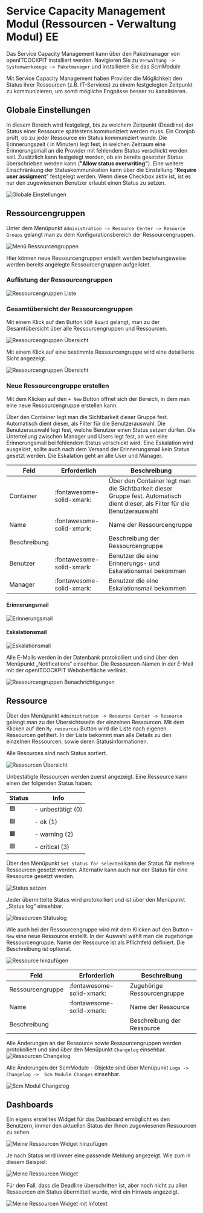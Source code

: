 # Service Capacity Management Modul (Ressourcen - Verwaltung Modul) <span class="badge badge-danger badge-outlined" title="Enterprise Edition">EE</span>

Das Service Capacity Management kann über den Paketmanager von openITCOCKPIT installiert werden.
Navigieren Sie zu `Verwaltung -> Systemwerkzeuge -> Paketmanager` und installieren Sie das *ScmModule*

Mit Service Capacity Management haben Provider die Möglichkeit den Status ihrer Ressourcen (z.B. IT-Services) zu einem
festgelegten Zeitpunkt zu kommunizieren, um somit mögliche Engpässe besser zu kanalisieren.

## Globale Einstellungen

In diesem Bereich wird festgelegt, bis zu welchem Zeitpunkt (Deadline) der Status einer Ressource spätestens
kommuniziert werden muss. Ein Cronjob prüft, ob zu jeder Ressource ein Status kommuniziert wurde. Die Erinnerungszeit (
in Minuten) legt fest, in welchen Zeitraum eine Erinnerungsmail an die Provider mit fehlendem Status verschickt werden
soll. Zusätzlich kann festgelegt werden, ob ein bereits gesetzter Status überschrieben werden kann (<b>"Allow status
overwriting"</b>). Eine weitere Einschränkung der Statuskommunikation kann über die Einstellung "<b>Require user
assigment</b>" festgelegt werden. Wenn diese Checkbox aktiv ist, ist es nur den zugewiesenen Benutzer erlaubt einen
Status zu setzen.

![Globale Einstellungen](/images/scm/scm_settings.png)

## Ressourcengruppen

Unter dem Menüpunkt `Administration -> Resource Center -> Resource Groups` gelangt man zu dem Konfigurationsbereich der
Ressourcengruppen.

![Menü Ressourcengruppen](/images/scm/scm_resourcegroups_menu.png)

Hier können neue Ressourcengruppen erstellt werden beziehungsweise werden bereits angelegte Ressourcengruppen
aufgelistet.

### Auflistung der Ressourcengruppen

![Ressourcengruppen Liste](/images/scm/scm_resourcegroups_list.png)

### Gesamtübersicht der Ressourcengruppen

Mit einem Klick auf den Button <code>SCM Board</code> gelangt, man zu der Gesamtübersicht über alle
Ressourcengruppen und Ressourcen.

![Ressourcengruppen Übersicht](/images/scm/scm_resourcegroup_summary_details_1.png)

Mit einem Klick auf eine bestimmte Ressourcengruppe wird eine detaillierte Sicht angezeigt.

![Ressourcengruppen Übersicht](/images/scm/scm_resourcegroup_summary_details_2.png)

### Neue Ressourcengruppe erstellen

Mit dem Klicken auf den <code>+ New</code> Button öffnet sich der Bereich, in dem man eine neue
Ressourcengruppe erstellen kann.

Über den Container legt man die Sichtbarkeit dieser Gruppe fest. Automatisch dient dieser, als Filter für die
Benutzerauswahl. Die Benutzerauswahl legt fest, welche Benutzer einen Status setzen dürfen. Die Unterteilung zwischen
Manager und Users legt fest, an wen eine Erinnerungsmail bei fehlendem Status verschickt wird. Eine Eskalation wird
ausgelöst, sollte auch nach dem Versand der Erinnerungsmail kein Status gesetzt werden. Die Eskalation geht an alle User
und Manager.

| Feld         | Erforderlich              | Beschreibung                                                                                                                  |
|--------------|---------------------------|-------------------------------------------------------------------------------------------------------------------------------|
| Container    | :fontawesome-solid-xmark: | Über den Container legt man die Sichtbarkeit dieser Gruppe fest. Automatisch dient dieser, als Filter für die Benutzerauswahl |
| Name         | :fontawesome-solid-xmark: | Name der Ressourcengruppe                                                                                                     |
| Beschreibung |                           | Beschreibung der Ressourcengruppe                                                                                             |
| Benutzer     | :fontawesome-solid-xmark: | Benutzer die eine Erinnerungs- und Eskalationsmail bekommen                                                                   |
| Manager      | :fontawesome-solid-xmark: | Benutzer die eine Eskalationsmail bekommen                                                                                    |

#### Erinnerungsmail

![Erinnerungsmail](/images/scm/scm_reminder_mail.png)

#### Eskalationsmail

![Eskalationsmail](/images/scm/scm_escalation_mail.png)

Alle E-Mails werden in der Datenbank protokolliert und sind über den Menüpunkt „Notifications“ einsehbar. Die
Ressourcen-Namen in der E-Mail mit der openITCOCKPIT Weboberfläche verlinkt.

![Ressourcengruppen Benachrichtigungen](/images/scm/scm_resourcegroup_notifications.png)

## Ressource

Über den Menüpunkt `Administration -> Resource Center -> Resource` gelangt man zu der Übersichtsseite der einzelnen
Ressourcen. Mit dem Klicken auf den <code>My resources</code> Button wird die Liste nach eigenen Ressourcen gefiltert.
In der Liste bekommt man alle Details zu den einzelnen Ressourcen, sowie deren Statusinformationen.

Alle Resources sind nach Status sortiert.

![Ressourcen Übersicht](/images/scm/scm_resources_list.png)

Unbestätigte Ressourcen werden zuerst angezeigt.
Eine Ressource kann einen der folgenden Status haben:

| Status | Info              |
|--------|-------------------|
| 🟦     | - unbestätigt (0) |
| 🟩     | - ok (1)          |
| 🟧     | - warning (2)     |
| 🟥     | - critical (3)    |

Über den Menüpunkt `Set status for selected` kann der Status für mehrere Ressourcen gesetzt werden. Alternativ kann auch
nur der Status für eine Ressource gesetzt werden.

![Status setzen](/images/scm/scm_set_status.png)

Jeder übermittelte Status wird protokolliert und ist über den Menüpunkt „Status log“ einsehbar.

![Ressourcen Statuslog](/images/scm/scm_statuslog.png)

Wie auch bei der Ressourcengruppe wird mit dem Klicken auf den Button <code>+ New</code> eine neue Ressource erstellt.
In der Auswahl wählt man die zugehörige Ressourcengruppe. Name der Ressource ist als Pflichtfeld definiert. Die
Beschreibung ist optional.

![Ressource hinzufügen](/images/scm/scm_resource_add.png)

| Feld             | Erforderlich              | Beschreibung                |
|------------------|---------------------------|-----------------------------|
| Ressourcengruppe | :fontawesome-solid-xmark: | Zugehörige Ressourcengruppe |
| Name             | :fontawesome-solid-xmark: | Name der Ressource          |
| Beschreibung     |                           | Beschreibung der Ressource  |

Alle Änderungen an der Ressource sowie Ressourcengruppen werden protokolliert und sind über den Menüpunkt `Changelog`
einsehbar.
![Ressourcen Changelog](/images/scm/scm_changelog_resource.png)

Alle Änderungen der ScmModule - Objekte sind über Menüpunkt `Logs -> Changelog ->  Scm Module Changes` einsehbar.

![Scm Modul Changelog](/images/scm/scm_changelog.png)

## Dashboards

Ein eigens erstelltes Widget für das Dashboard ermöglicht es den Benutzern, immer den aktuellen Status der ihnen
zugewiesenen Ressourcen zu sehen.

![Meine Ressourcen Widget hinzufügen](/images/scm/scm_add_my_resources_widget.png)

Je nach Status wird immer eine passende Meldung angezeigt. Wie zum in diesem Beispiel:

![Meine Ressourcen Widget](/images/scm/scm_my_resources_widget.png)

Für den Fall, dass die Deadline überschritten ist, aber noch nicht zu allen Ressourcen ein Status übermittelt wurde,
wird ein Hinweis angezeigt.

![Meine Ressourcen Widget mit Infotext](/images/scm/scm_my_resources_widget_with_info.png)
